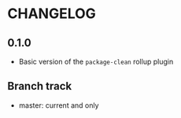 # CHANGELOG

## 0.1.0

- Basic version of the `package-clean` rollup plugin

## Branch track

- master: current and only

